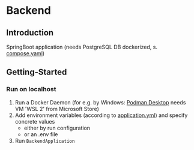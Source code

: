 # Backend

## Introduction
SpringBoot application (needs PostgreSQL DB dockerized, s. [compose.yaml](compose.yaml))

## Getting-Started
### Run on localhost
1. Run a Docker Daemon (for e.g. by Windows: [Podman Desktop](https://podman-desktop.io/) needs VM 'WSL 2' from Microsoft Store)
2. Add environment variables (according to [application.yml](src/main/resources/application.yaml)) and specify concrete values
   - either by run configuration
   - or an .env file
3. Run `BackendApplication`

